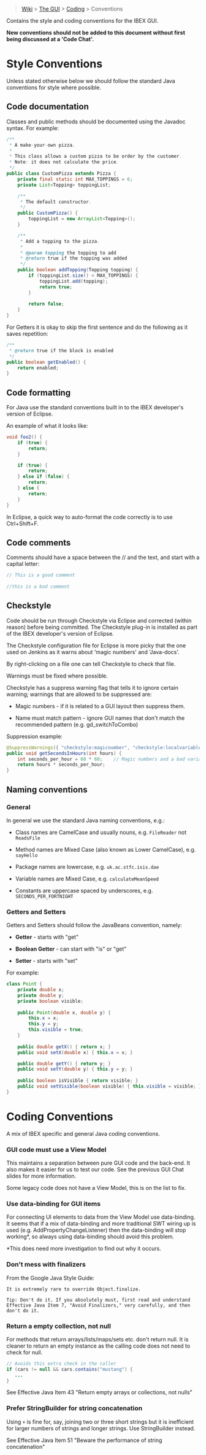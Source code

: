 > [Wiki](Home) > [The GUI](The-GUI) > [Coding](GUI-Coding) > Conventions

Contains the style and coding conventions for the IBEX GUI.

**New conventions should not be added to this document without first being discussed at a 'Code Chat'.**

# Style Conventions #

Unless stated otherwise below we should follow the standard Java conventions for style where possible.

## Code documentation ##

Classes and public methods should be documented using the Javadoc syntax. For example:

```java
/**
 * A make-your-own pizza.
 *
 * This class allows a custom pizza to be order by the customer.
 * Note: it does not calculate the price.
 */
public class CustomPizza extends Pizza {
    private final static int MAX_TOPPINGS = 6;
    private List<Topping> toppingList;

    /**
     * The default constructor.
     */
    public CustomPizza() {
        toppingList = new ArrayList<Topping>();
    }

    /**
     * Add a topping to the pizza.
     *
     * @param topping the topping to add
     * @return true if the topping was added
     */
    public boolean addTopping(Topping topping) {
        if (toppingList.size() < MAX_TOPPINGS) {
            toppingList.add(topping);
            return true;
        }
        
        return false;
    }
}
```
For Getters it is okay to skip the first sentence and do the following as it saves repetition:
```java
/**
 * @return true if the block is enabled
 */
public boolean getEnabled() {
    return enabled;
}
```

## Code formatting ##

For Java use the standard conventions built in to the IBEX developer's version of Eclipse. 

An example of what it looks like:
```java
void foo2() {
    if (true) {
        return;
    }

    if (true) {
        return;
    } else if (false) {
        return;
    } else {
        return;
    }
}
```
In Eclipse, a quick way to auto-format the code correctly is to use Ctrl+Shift+F.

## Code comments ##

Comments should have a space between the // and the text, and start with a capital letter:
```java
// This is a good comment
    
//this is a bad comment
```

## Checkstyle ##

Code should be run through Checkstyle via Eclipse and corrected (within reason) before being committed.
The Checkstyle plug-in is installed as part of the IBEX developer's version of Eclipse.

The Checkstyle configuration file for Eclipse is more picky that the one used on Jenkins as it warns about 'magic numbers' and 'Java-docs'.

By right-clicking on a file one can tell Checkstyle to check that file.

Warnings must be fixed where possible.

Checkstyle has a suppress warning flag that tells it to ignore certain warning; warnings that are allowed to be suppressed are:

* Magic numbers - if it is related to a GUI layout then suppress them.

* Name must match pattern - ignore GUI names that don't match the recommended pattern (e.g. gd_switchToCombo)
    
Suppression example:

```java
@SuppressWarnings({ "checkstyle:magicnumber", "checkstyle:localvariablename" })
public void getSecondsInHours(int hours) {
    int seconds_per_hour = 60 * 60;    // Magic numbers and a bad variable name
    return hours * seconds_per_hour;
}
```
## Naming conventions ##

### General ###

In general we use the standard Java naming conventions, e.g.:

* Class names are CamelCase and usually nouns, e.g. `FileReader` not `ReadsFile`

* Method names are Mixed Case (also known as Lower CamelCase), e.g. `sayHello`

* Package names are lowercase, e.g. `uk.ac.stfc.isis.dae`

* Variable names are Mixed Case, e.g. `calculateMeanSpeed`

* Constants are uppercase spaced by underscores, e.g. `SECONDS_PER_FORTNIGHT`

### Getters and Setters ###

Getters and Setters should follow the JavaBeans convention, namely:

* **Getter** - starts with "get"
    
* **Boolean Getter** - can start with "is" or "get"
    
* **Setter** - starts with "set"

For example:
```java
class Point {
    private double x;
    private double y;
    private boolean visible;
    
    public Point(double x, double y) {
        this.x = x;
        this.y = y;
        this.visible = true;
    }
    
    public double getX() { return x; }
    public void setX(double x) { this.x = x; }

    public double getY() { return y; } 
    public void setY(double y) { this.y = y; }
    
    public boolean isVisible { return visible; }
    public void setVisible(boolean visible) { this.visible = visible; }
}
```    

# Coding Conventions #

A mix of IBEX specific and general Java coding conventions.

### GUI code must use a View Model ###

This maintains a separation between pure GUI code and the back-end. It also makes it easier for us to test our code.
See the previous GUI Chat slides for more information.

Some legacy code does not have a View Model, this is on the list to fix.

### Use data-binding for GUI items ###

For connecting UI elements to data from the View Model use data-binding. 
It seems that if a  mix of data-binding and more traditional SWT wiring up is used (e.g. AddPropertyChangeListener) then the data-binding will stop working*, so always using data-binding should avoid this problem.

*This does need more investigation to find out why it occurs.

### Don't mess with finalizers ###
From the Google Java Style Guide:

```
It is extremely rare to override Object.finalize.

Tip: Don't do it. If you absolutely must, first read and understand Effective Java Item 7, "Avoid Finalizers," very carefully, and then don't do it.
```

### Return a empty collection, not null ###
For methods that return arrays/lists/maps/sets etc. don't return null. It is cleaner to return an empty instance as the calling code does not need to check for null.

```java
// Avoids this extra check in the caller
if (cars != null && cars.contains("mustang") {
   ...
}
```
See Effective Java Item 43 "Return empty arrays or collections, not nulls"

### Prefer StringBuilder for string concatenation ###
Using `+` is fine for, say, joining two or three short strings but it is inefficient for larger numbers of strings and longer strings. Use StringBuilder instead.

See Effective Java Item 51 "Beware the performance of string concatenation"


